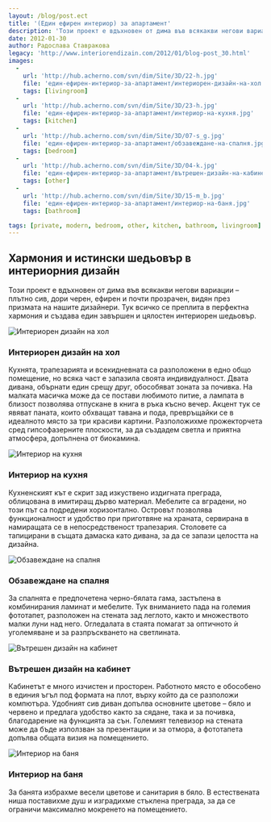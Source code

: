 ```yaml
---
layout: /blog/post.ect
title: '(Един ефирен интериор) за апартамент'
description: 'Този проект е вдъхновен от дима във всякакви негови вариации – плътно сив, дори черен, ефирен и почти прозрачен, видян през призмата на нашите дизайнери. Тук всичко се преплита в перфектна хармония и създава един завършен и цялостен интериорен шедьовър.'
date: 2012-01-30
author: Радослава Ставракова
legacy: 'http://www.interiorendizain.com/2012/01/blog-post_30.html'
images:
  -
    url: 'http://hub.acherno.com/svn/dim/Site/3D/22-h.jpg'
    file: 'един-ефирен-интериор-за-апартамент/интериорен-дизайн-на-хол.jpg'
    tags: [livingroom]
  -
    url: 'http://hub.acherno.com/svn/dim/Site/3D/23-h.jpg'
    file: 'един-ефирен-интериор-за-апартамент/интериор-на-кухня.jpg'
    tags: [kitchen]
  -
    url: 'http://hub.acherno.com/svn/dim/Site/3D/07-s_g.jpg'
    file: 'един-ефирен-интериор-за-апартамент/обзавеждане-на-спалня.jpg'
    tags: [bedroom]
  -
    url: 'http://hub.acherno.com/svn/dim/Site/3D/04-k.jpg'
    file: 'един-ефирен-интериор-за-апартамент/вътрешен-дизайн-на-кабинет.jpg'
    tags: [other]
  -
    url: 'http://hub.acherno.com/svn/dim/Site/3D/15-m_b.jpg'
    file: 'един-ефирен-интериор-за-апартамент/интериор-на-баня.jpg'
    tags: [bathroom]

tags: [private, modern, bedroom, other, kitchen, bathroom, livingroom]
---
```

## Хармония и **истински шедьовър** в интериорния дизайн
Този проект е вдъхновен от дима във всякакви негови вариации – плътно сив, дори черен, ефирен и почти прозрачен, видян през призмата на нашите дизайнери. Тук всичко се преплита в перфектна хармония и създава един завършен и цялостен интериорен шедьовър.

![Интериорен дизайн на хол](един-ефирен-интериор-за-апартамент/интериорен-дизайн-на-хол.jpg  )
### Интериорен дизайн на **хол**

Кухнята, трапезарията и всекидневната са разположени в едно общо помещение, но всяка част е запазила своята индивидуалност. Двата дивана, обърнати един срещу друг, обособяват зоната за почивка. На малката масичка може да се постави любимото питие, а лампата в близост позволява отпускане в книга в ръка късно вечер. Акцент тук се явяват паната, които обхващат  тавана и пода, превръщайки се в идеалното място за три красиви картини. Разположихме прожекторчета сред гипсофазерните плоскости, за да създадем светла и приятна атмосфера, допълнена от биокамина.

![Интериор на кухня](един-ефирен-интериор-за-апартамент/интериор-на-кухня.jpg)
### Интериор на **кухня**

Кухненският кът е скрит зад изкуствено издигната преграда, облицована в имитиращ дърво материал. Мебелите са вградени, но този път са подредени хоризонтално. Островът позволява функционалност и удобство при приготвяне на храната, сервирана в намиращата се в непосредственост трапезария. Столовете са тапицирани в същата дамаска като дивана, за да се запази целостта на дизайна.

![Обзавеждане на спалня](един-ефирен-интериор-за-апартамент/обзавеждане-на-спалня.jpg)
### Обзавеждане на **спалня**

За спалнята е предпочетена черно-бялата гама, застъпена в комбинирания ламинат и мебелите. Тук вниманието пада на големия фототапет, разположен на стената зад леглото, както и множеството малки луни над него. Огледалата в стаята помагат за оптичното  ѝ уголемяване и за разпръскването на светлината.

![Вътрешен дизайн на кабинет](един-ефирен-интериор-за-апартамент/вътрешен-дизайн-на-кабинет.jpg)
### Вътрешен дизайн на **кабинет**

Кабинетът е много изчистен и просторен. Работното място е обособено в единия ъгъл под формата на плот, върху който да се разположи компютъра. Удобният сив диван допълва основните цветове – бяло и червено и предлага удобство както за сядане, така и за почивка, благодарение на функцията за сън. Големият телевизор на стената може да бъде използван за презентации и за отмора, а фототапета допълва общата визия на помещението.

![Интериор на баня](един-ефирен-интериор-за-апартамент/интериор-на-баня.jpg)
### Интериор на **баня**

За банята избрахме весели цветове и санитария в бяло. В естествената ниша поставихме душ и изградихме стъклена преграда, за да се ограничи максимално мокренето на помещението.